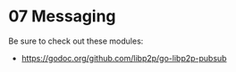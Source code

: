 # 07 Messaging

Be sure to check out these modules:

- https://godoc.org/github.com/libp2p/go-libp2p-pubsub
